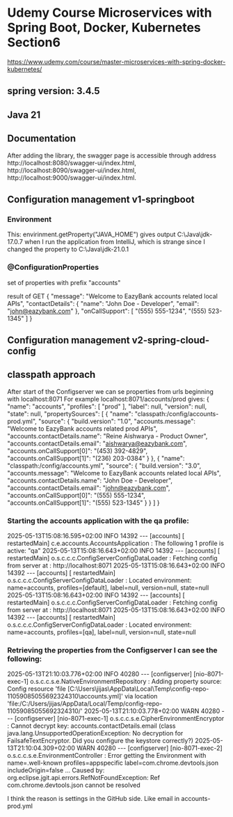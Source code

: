 # Udemy Course Microservices with Spring Boot, Docker, Kubernetes Section6
https://www.udemy.com/course/master-microservices-with-spring-docker-kubernetes/
## spring version: 3.4.5
## Java 21


## Documentation
After adding the library, the swagger page is accessible through address 
http://localhost:8080/swagger-ui/index.html,
http://localhost:8090/swagger-ui/index.html,
http://localhost:9000/swagger-ui/index.html.


## Configuration management v1-springboot

### Environment
This: envirinment.getProperty("JAVA_HOME")
gives output C:\Java\jdk-17.0.7 when I run the application from IntelliJ, 
which is strange since I changed the property to C:\Java\jdk-21.0.1

### @ConfigurationProperties
set of properties with prefix "accounts"

result of GET
{
    "message": "Welcome to EazyBank accounts related local APIs",
    "contactDetails": {
        "name": "John Doe - Developer",
        "email": "john@eazybank.com"
},
    "onCallSupport": [
        "(555) 555-1234",
        "(555) 523-1345"
    ]
}



## Configuration management v2-spring-cloud-config

## classpath approach
After start of the Configserver we can se properties from urls beginning with localhost:8071
For example localhost:8071/accounts/prod gives:
{
    "name": "accounts",
    "profiles": [
    "prod"
    ],
    "label": null,
    "version": null,
    "state": null,
    "propertySources": [
        {
            "name": "classpath:/config/accounts-prod.yml",
            "source": {
                "build.version": "1.0",
                "accounts.message": "Welcome to EazyBank accounts related prod APIs",
                "accounts.contactDetails.name": "Reine Aishwarya - Product Owner",
                "accounts.contactDetails.email": "aishwarya@eazybank.com",
                "accounts.onCallSupport[0]": "(453) 392-4829",
                "accounts.onCallSupport[1]": "(236) 203-0384"
            }
        },
        {
            "name": "classpath:/config/accounts.yml",
            "source": {
                "build.version": "3.0",
                "accounts.message": "Welcome to EazyBank accounts related local APIs",
                "accounts.contactDetails.name": "John Doe - Developer",
                "accounts.contactDetails.email": "john@eazybank.com",
                "accounts.onCallSupport[0]": "(555) 555-1234",
                "accounts.onCallSupport[1]": "(555) 523-1345"
            }
        }
    ]
}

### Starting the accounts application with the qa profile:
2025-05-13T15:08:16.595+02:00  INFO 14392 --- [accounts] [  restartedMain] c.e.accounts.AccountsApplication         : The following 1 profile is active: "qa"
2025-05-13T15:08:16.643+02:00  INFO 14392 --- [accounts] [  restartedMain] o.s.c.c.c.ConfigServerConfigDataLoader   : Fetching config from server at : http://localhost:8071
2025-05-13T15:08:16.643+02:00  INFO 14392 --- [accounts] [  restartedMain] o.s.c.c.c.ConfigServerConfigDataLoader   : Located environment: name=accounts, profiles=[default], label=null, version=null, state=null
2025-05-13T15:08:16.643+02:00  INFO 14392 --- [accounts] [  restartedMain] o.s.c.c.c.ConfigServerConfigDataLoader   : Fetching config from server at : http://localhost:8071
2025-05-13T15:08:16.643+02:00  INFO 14392 --- [accounts] [  restartedMain] o.s.c.c.c.ConfigServerConfigDataLoader   : Located environment: name=accounts, profiles=[qa], label=null, version=null, state=null


### Retrieving the properties from the Configserver I can see the following:
2025-05-13T21:10:03.776+02:00  INFO 40280 --- [configserver] [nio-8071-exec-1] o.s.c.c.s.e.NativeEnvironmentRepository  : Adding property source: Config resource 'file [C:\Users\jijas\AppData\Local\Temp\config-repo-11059085055692324310\accounts.yml]' via location 'file:/C:/Users/jijas/AppData/Local/Temp/config-repo-11059085055692324310/'
2025-05-13T21:10:03.778+02:00  WARN 40280 --- [configserver] [nio-8071-exec-1] o.s.c.c.s.e.CipherEnvironmentEncryptor   : Cannot decrypt key: accounts.contactDetails.email (class java.lang.UnsupportedOperationException: No decryption for FailsafeTextEncryptor. Did you configure the keystore correctly?)
2025-05-13T21:10:04.309+02:00  WARN 40280 --- [configserver] [nio-8071-exec-2] o.s.c.c.s.e.EnvironmentController        : Error getting the Environment with name=.well-known profiles=appspecific label=com.chrome.devtools.json includeOrigin=false
...
Caused by: org.eclipse.jgit.api.errors.RefNotFoundException: Ref com.chrome.devtools.json cannot be resolved

I think the reason is settings in the GitHub side.
Like email in accounts-prod.yml 
